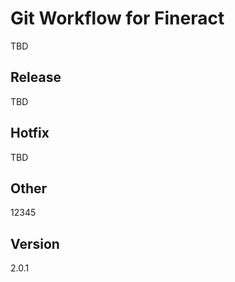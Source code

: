 # Git Workflow for Fineract

TBD

## Release

TBD

## Hotfix

TBD

## Other

12345

## Version

2.0.1
